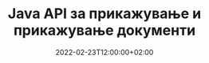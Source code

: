 ---
############################# Static ############################
layout: "product"
date: 2022-02-23T12:00:00+02:00
draft: false

lang: mk
product: "Viewer"
product_tag: "viewer"
platform: "Java"
platform_tag: "java"

############################# Head ############################
head_title: "Java Document Viewer API за PDF Word Excel HTML слики и е-пошта"
head_description: "Прегледувач на документи Java и API за прикажување датотеки. Додадете прегледувач на PDF, прегледувач на Word, прегледувач на Excel, прегледувач на слики, HTML прегледувач, прегледувач на е-пошта во апликациите Java."

############################# Header ############################
title: "Java API за прикажување и прикажување документи"
description: "Библиотека за прегледувач на документи за развој на Java апликации кои природно прикажуваат, прегледуваат и манипулираат, документи со повеќе формати кои поддржуваат повеќе од 170 формати на датотеки."
button:
    enable: true
    icon: "fas fa-arrow-down"
    label: "Download Free Trial"
    link: "https://downloads.groupdocs.com/viewer/java"

############################# SubMenu ############################
submenu:
    enable: true
    
    left:
        img_alt: "GroupDocs.Viewer for Java"
        image: "https://www.groupdocs.cloud/templates/groupdocs/images/product-logos/groupdocs-viewer-java.png"
        product: "GroupDocs.Viewer"
        platform: "Java"

    middle:
        button:
            # button loop
            - link: "#overview"
              text: "Преглед"

            # button loop
            - link: "#features"
              text: "Карактеристики"

            # button loop
            - link: "#support"
              text: "Поддршка"

            # button loop
            - link: "https://products.groupdocs.app/viewer/total"
              text: "Демо во живо"

            # button loop
            - link: "https://purchase.groupdocs.com/pricing/viewer/java"
              text: "Цените"

    right:
        link_download: "https://releases.groupdocs.com/viewer/java/"
        link_learn: "https://docs.groupdocs.com/viewer/java/"
        link_buy: "https://purchase.groupdocs.com"

############################# Overview ############################
overview:
    enable: true
    content: |
      GroupDocs.Viewer за Java комбинира моќен сет на API за прегледувач на документи за прикажување на слики и формати на документи во вашите Java апликации без потреба од инсталирање дополнителен софтвер. Природно ги растеризира документите и ги конвертира во SVG+HTML+CSS за да го подобри квалитетот на прегледувањето на документите притоа испорачувајќи вистински текст со висока верност. Користење на API за прикажување документи - брзо прегледувајте PDF, HTML, XML, Microsoft Office Word, Excel работни листови, PowerPoint презентации, е-пошта на Outlook, дијаграми на Visio, проект, мета-датотеки, слики и разни други формати на датотеки со леснотија и помалку опасности при програмирање. Исто така, може да прикажува датотеки заштитени со лозинка и да дозволи да се прикаже документот како HTML, слика или PDF форма по рендерирањето. Нашата библиотека за прегледувач на датотеки е доста приспособлива, бидејќи ви овозможува да го прикажете целиот документ или делумно да го прикажувате за да го забрзате процесот. Преку GroupDocs.Viewer за Java API, можете да прегледувате страници, специфичен опсег на ќелии во табела или дури и да прикажувате поединечен слој на документ во формати, како што се PDF и CAD.  

      GroupDocs.Viewer за Java API ви овозможува да прикажувате документи со/без прибелешки или коментари за поддржани формати на датотеки. Исто така, ви овозможува да додавате сопствени директориуми со фонтови и да извлечете основни информации за документите, како што се Тип на датотека, Екстензија, Име, Број на страни итн.  

      GroupDocs.Viewer за Java е компатибилен со сите верзии на Java и поддржува популарни оперативни системи (Windows, Linux, macOS) кои се способни да работат Java Runtime.
    tabs:
      enable: true
      
      ## TAB ONE ##
      tab_one:
        description: |
          Следува преглед на GroupDocs.Viewer за Java:
      
        right:
          enable: true
          icon: "fab fa-html5"
          title: "Преглед"
          content: |
            * Прикажи повеќе од 170 типови документи 
            * Добијте HTML, слика, PDF верзија 
            * Ротирај и нареди повторно 
            * Примени воден печат 
            * Кеш за брз процес 
            * Додадете прилагодени фонтови 
            * Применете ги стандардите за кодирање 
            * Прилагоден управувач за внесување податоци 
            * Рендерирајте со промени во песната 
            * Рендерирајте како одговорен HTML 
            * Рендерирајте PDF и CAD слоеви 
            * Рендерирајте заштитени датотеки 
      
      ## TAB TWO ##
      tab_two:
        description: |
          GroupDocs.Viewer за Java ги поддржува сите популарни формати на датотеки со документи, вклучувајќи: Microsoft Office, слики, дијаграми и многу други.

        left:
          enable: true
          table:
            # table loop
            - title: "Microsoft Office"
              content: |
                * **Word:** DOC, DOCX, DOCM, DOT, DOTX, DOTM, RTF, TXT
                * **Excel:** XLS, XLSX, XLSM, XLSB, XLTM, XLT, XLTM, XLTX, XLAM, SXC, SpreadsheetML
                * **PowerPoint:** PPT, PPTX, PPS, PPSX, PPSM, POT, POTM, POTX, PPTM
                * **Visio:** VSD, VDX, VSS, VSSX, VSX, VST, VSTX, VTX, VSDX, VDW, VSTM, VSSM, VSDM
                * **Project:** MPP, MPT, MPX
                * **Outlook:** MSG, EML, EMLX, PST, OST
                * **OneNote:** ONE

            # table loop
            - title: "Други формати"
              content: |
                * **Датотеки за распоред на страница:** PDF, TEX, XPS, OXPS
                * **OpenDocument:** ODT, OTT, ODS, ODP, OTP, OTS, ODG, OTG, FODP, FODG
                * **Вредности разделени со разграничувач:** CSV, TSV
                * **веб:** HTML, MHT, MHTML
                * **Metafile:** WMF, EMF, CGM, EMZ, WMZ
                * **PostScript:** PS, EPS
                * **Архиви:** ZIP, TAR, BZ2, GZ, RAR, RAR5
                * **Различни:** OBJ, EPUB, MOBI, DjVu, XML, VCF, VCARD, NUMBERS, NSF

        right:
          enable: true
          table:
            # table loop
            - title: "Слики, графики и дијаграми"
              content: |
                * **Слики:** BMP, GIF, JPG, PNG, TIFF, WebP, DNG, DIB
                * **Икона на Windows:** ICO
                * **Скалабилна векторска графика:** SVG, CDR, CMX, IGS, SVGZ
                * **Jpeg2000:** JP2, J2C, J2K, JPC, JPF, JPX, JPM
                * **Adobe Photoshop:** PSD, PSB
                * **Јазик на команди на печатачот:** PCL
                * **Стерео литографија (3Д печатење):** STL
                * **Часови за фондација на индустријата:** IFC
                * **Медицинско снимање:** DICOM
                * **Документи за плотер:** PLT, HPG
                * **Веб-формати за дизајн на Autodesk:** DWF, DWG
                * **Цртеж AutoCAD:** DWT, IFC, STL, CF2
                * **DGN (V7) базиран на ISFF:** DGN

            # table loop
            - title: "Формати на програмски јазици"
              content: |
                * **C/C++/C# датотеки:** C, CC, C# , CPP, CXX, CS, H, HH, M, MM
                * **Java/JavaScript датотеки:** JAVA, JS, JSON, PROPERTIES
                * **Различни:** VB, PHP, SQL, PL, PY, PV, RB, RST, SASS, SCALA, SCM, SCRIPT, AS, AS3, ASM, BAT, CMAKE, CSS, DIFF, ERB, GROOVY, HAML, LESS, LOG, M, MAKE, MD, ML, MM, SH, SML, VIM, YAML

      ## TAB THREE ##
      tab_three:
        description: |
          GroupDocs.Viewer за Java ги поддржува следните оперативни системи, рамки и менаџери на пакети:
        
        left:
          enable: true
          table:
            # table loop
            - icon: "fab fa-windows"
              title: "Оперативни системи"
              content: |
                * Microsoft Windows Server 2003 и подоцна 
                * Microsoft Windows XP и подоцна 
                * Мајкрософт Виндоус 10 и 11 
                * Linux (Ubuntu, OpenSUSE, CentOS и други) 
                * Mac OS X 

            # table loop
            - icon: "fas fa-code"
              title: "Поддржани рамки"
              content: |
                * J2SE 8.0 (1.8) или погоре (на пример Java 17) 

        right:
          enable: true
          table:
            # table loop
            - icon: "fas fa-cogs"
              title: "Развојни средини"
              content: |
                * NetBeans
                * IntelliJ IDEA
                * Eclipse

            # table loop
            - icon: "fas fa-tools"
              title: "Изградба на алатката за автоматизација"
              content: |
                * Maven
                * Gradle

############################# Features ############################
features:
    enable: true
    title: "GroupDocs.Viewer за функции на Java"

    feature:
      # feature loop
      - icon: "fas fa-copy"
        content: "Прегледувач за HTML, PDF, Слики, Word, Excel и други формати на документи"

      # feature loop
      - icon: "fas fa-eye"
        content: "Пренесете ги датотеките на AutoCAD Drawings (DWG) во формат SVG"

      # feature loop
      - icon: "fas fa-bolt"
        content: "Прилагодете ја бојата на позадината на конвертираната датотека"
      
      # feature loop
      - icon: "fas fa-file-powerpoint"
        content: "Растеризирајте и претворете ги документите во SVG, HTML и CSS"

      # feature loop
      - icon: "fas fa-code"
        content: "Добијте HTML, слика или PDF претставување на документи преку рендерирање"

      # feature loop
      - icon: "fas fa-cloud"
        content: "Кеширани верзии на документи за побрзо време на вчитување"

      # feature loop
      - icon: "fas fa-remove-format"
        content: "Конфигурирајте приспособени директориуми за фонтови"

      # feature loop
      - icon: "fas fa-comment-slash"
        content: "Применете ги стандардите за кодирање на Word, Excel и Email документи"

      # feature loop
      - icon: "fas fa-location-arrow"
        content: "Далечински прикажувајте документи на FTP или Cloud Storage"

      # feature loop
      - icon: "fas fa-border-all"
        content: "Отстранете ги или чувајте ги прибелешките и коментарите додека се прикажува"

      # feature loop
      - icon: "fas fa-wrench"
        content: "Рендерирајте ги страниците со документи како посебни HTML страници"

      # feature loop
      - icon: "fas fa-columns"
        content: "Рендерирајте скриени слајдови и страници и применете го редоследот на страниците на рендерираниот документ"

      # feature loop
      - icon: "fas fa-file-word"
        content: "Преведете го опсегот на страници, специфичните страници или сите страници во HTML"

      # feature loop
      - icon: "fas fa-envelope"
        content: "Рендерирајте или скријте ги коментарите на документот"

      # feature loop
      - icon: "fas fa-print"
        content: "Креирајте одговорен HTML за некои формати на документи преку рендерирање"

      # feature loop
      - icon: "fas fa-file-archive"
        content: "Намалете ја големината на добиената датотека на прикажаниот HTML со исклучување на фонтови"

      # feature loop
      - icon: "fas fa-lock"
        content: "Отстранете ги коментарите, дополнителните бели простори итн., за да го минимизирате излезот HTML и CSS"

      # feature loop
      - icon: "fas fa-file-code"
        content: "Користете координати на изворниот документ за да го прочитате содржаниот текст"
      
      # feature loop
      - icon: "fas fa-fill-drip"
        content: "Прикажи/Скриј ја границата на ќелијата во Excel листови на прикажаниот излез"

      # feature loop
      - icon: "fas fa-file-excel"
        content: "Рендерирајте специфичен број на редови на секоја страница во лист на Excel"

      # feature loop
      - icon: "fas fa-heading"
        content: "Рендерирајте го моделот и сите непразни распореди или посебен распоред на датотека CAD"

      # feature loop
      - icon: "fas fa-project-diagram"
        content: "Преведете ги ставките во датотеките со податоци на Outlook (OST/PST) како PDF"

      # feature loop
      - icon: "fas fa-cube"
        content: "Рендерирање или рендерирање на плочки со координати на CAD документи како слика, HTML или PDF"

      # feature loop
      - icon: "fab fa-uncharted"
        content: "Поставете ограничувања за печатење кога се прикажува во PDF"

    more_feature:
      # more_feature_loop
      - title: "Ефикасно и доверливо API за прегледување документи"
        content: |
          GroupDocs.Viewer за Java API може да се користи за прегледување, прикажување и прикажување документи од повеќе од 150 различни формати на датотеки. Тоа е направено веродостојно и ефикасно додека ја одржува содржината, како и структурата на документот непроменети. Следниот пример го покажува нивото на леснотија со кое GroupDocs.Viewer за Java API прикажува датотека DOCX како датотека со слика користејќи Java:

          ```java
          // Initialize Viewer
          Viewer viewer = new Viewer("invoice.docx");
          // Create view options
          PdfViewOptions viewOptions = new PdfViewOptions();
          // Convert file to PDF and check the output in the current directory
          viewer.view(viewOptions);
          ```
      # more_feature_loop
      - title: "Изведете трансформации додека рендерирате документи"
        content: "GroupDocs.Viewer за Java API ви нуди различни опции за трансформација што треба да се применат на прикажаниот документ за поприспособен приказ и приказ. Можете да ротирате страници со обезбедување на аголот. Можете да ги наредите рендерираните страници. Применете специфичен текст како воден печат на прикажаните страници или слики. Преку GroupDocs.Viewer за Java API, исто така имате можност да додавате сопствени фонтови на документот што се прикажува."

      # more_feature_loop
      - title: "Работа со прилози за е-пошта"
        content: "GroupDocs.Viewer за Java API ви овозможува да преземете конкретни или сите прилози на е-пошта. Откако ќе ги добиете потребните прилози за е-пошта, можете да ги префрлите овие прикачени датотеки на слики или HTML."

############################# Support ############################
support:
    enable: true

############################# Solutions ##########################
solutions:
    enable: true
    title: "GroupDocs.Viewer нуди API за прегледување документи за други популарни развојни средини"

    solution:
        # solution loop
        - img_alt: "GroupDocs.Viewer for .NET"
          image: "https://www.groupdocs.cloud/templates/groupdocs/images/product-logos/groupdocs-viewer-net.png"
          product: "GroupDocs.Viewer"
          platform: ".NET"
          link: "/viewer/net/"

############################# Back to top ##########################
back_to_top:
  enable: true
---